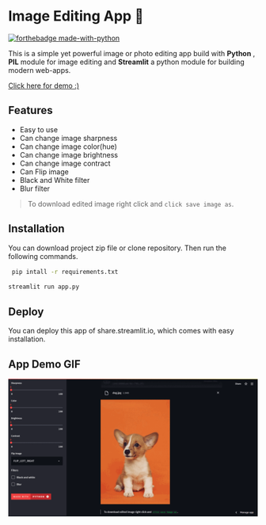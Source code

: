 # Image Editing App 📸

[![forthebadge made-with-python](http://ForTheBadge.com/images/badges/made-with-python.svg)](https://www.python.org/)

This is a simple yet powerful image or photo editing app build with **Python** , **PIL** module for image editing and **Streamlit** a python module for building modern web-apps.

[Click here for demo :)](https://share.streamlit.io/aadityansha/image-editing-app/main/app.py)

## Features

- Easy to use
- Can change image sharpness
- Can change image color(hue)
- Can change image brightness
- Can change image contract
- Can Flip image
- Black and White filter
- Blur filter

> To download edited image right click and `click save image as`.

## Installation

You can download project zip file or clone repository. Then run the following commands.

```bash
 pip intall -r requirements.txt
```

```bash
streamlit run app.py
```

## Deploy

You can deploy this app of share.streamlit.io, which comes with easy installation.


## App Demo GIF

![App Demo GIF](https://raw.githubusercontent.com/Aadityansha/Image-Editing-App/main/app-demo.gif)

